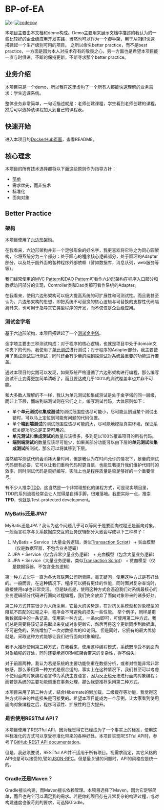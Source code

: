 # BP-of-EA 
![ci](https://github.com/winter4666/BP-of-EA/actions/workflows/ci.yml/badge.svg)
[![codecov](https://codecov.io/gh/winter4666/BP-of-EA/branch/main/graph/badge.svg?token=SNV75ZZGZ5)](https://codecov.io/gh/winter4666/BP-of-EA)

本项目主要由本文档和demo构成。Demo主要用来展示文档中描述的我认为的一些比较好的企业级应用开发实践，当然也可以作为一个脚手架，用于从0到1快速搭建起一个生产级别可用的项目。
之所以命名better practice，而不是best practice，一方面是因为本人对技术存有的敬畏之心，另一方面也是希望本项目能一直与时俱进，不断的保持更新，不断寻求那个better practice。

## 业务介绍
本项目只是一个demo，所以我在这里虚构了一个所有人都能快速理解的业务需求：学生选课系统。

整体业务非常简单，一句话描述就是：老师创建课程，学生看到老师创建的课程，然后可以选择该课程加入到自己的课程表。

## 快速开始
进入本项目的[DockerHub页面](https://hub.docker.com/repository/docker/winter4666/bp-of-ea/general)，查看README。

## 核心理念
本项目的所有技术选择都将以下面这些原则作为指导方针：
* [简单](https://en.wikipedia.org/wiki/KISS_principle)
* 需求优先，而非技术
* 标准化
* 面向对象

## Better Practice

### 架构
本项目使用了[六边形架构](https://alistair.cockburn.us/hexagonal-architecture/)。

在我看来，六边形架构并非一个足够形象的好名字，我更喜欢将它称之为同心圆架构，它将系统分为三个部分：处于圆心的程序核心逻辑部分，处于圆环的Adapter部分，以及处于圆外面的各种程序外部依赖（譬如数据库，消息队列，web服务等等）。

我们经常使用的[MVC Pattern](https://en.wikipedia.org/wiki/Model%E2%80%93view%E2%80%93controller#cite_note-1)和[DAO Pattern](https://www.oracle.com/java/technologies/dataaccessobject.html)可看作六边形架构在程序入口部分和数据访问部分的实现，Controller类和Dao类都可看作系统的Adapter。

在我看来，使用六边形架构可以极大提高系统的可扩展性和可测试性。而且我甚至认为，六边形架构的思想，即把系统不可替换的核心逻辑与可替换的支撑性代码隔离开来，也可用于指导其它类型程序的开发，而不仅仅是企业级应用。

### 测试金字塔
基于六边形架构，本项目搭建起了一个[测试金字塔](https://insights.thoughtworks.cn/practical-test-pyramid/)。

金字塔主要由三种测试构成：对于程序的核心逻辑，也就是项目中处于domain文件夹下的代码，我使用了[单元测试](https://martinfowler.com/bliki/UnitTest.html)进行测试；对于程序的Adapter部分，我主要使用了[集成测试](https://martinfowler.com/bliki/IntegrationTest.html)进行测试；同时还会有少量的[端到端测试](https://martinfowler.com/bliki/BroadStackTest.html)对系统最重要的功能进行覆盖。

通过本项目的实践可以发现，如果系统严格遵循了六边形架构进行编程，那么编写测试不止变得更加简单清晰了，而且要达成几乎100%的测试覆盖率也并非不可能。

和大多数人理解的不一样，我认为单元测试和集成测试是处于金字塔的同一层级，而非上下层，而端到端测试则在它们之上，编写测试代码，大体原则如下：
* 单个**单元测试**和**集成测试**的测试范围应该尽可能小，尽可能达到当某个测试出错时，可以马上定位到可能有问题的代码位置。
* 单个**端到端测试**的测试范围应该尽可能的大，尽可能地模拟真实环境，保证系统关键功能总是正常可用的。
* **单元测试**和**集成测试**的数量应该很多，多到足以100%覆盖项目的所有代码。
* **端到端测试**的数量应该尽可能少，如果某部分功能可以由下层的**单元测试**和**集成测试**所测试，那么可以将其移到下层。

虽然编写测试代码会消耗大量时间，但是我认为在时间允许的情况下，足量的测试代码很有必要，它可以让我们重构代码时更自信，也能显著提升我们维护代码时的效率，同时测试代码是否好编写，实际上也是程序质量是否足够好的一个重要信号。

有不少人推崇[TDD](https://en.wikipedia.org/wiki/Test-driven_development)，这当然是一个非常理想化的编程方式，可是现实项目里，TDD的系列流程经常会让人觉得是自缚手脚，很难落地。我更实际一点，推崇**TPD**，也就是Test-protected development。

### MyBatis还是JPA?
MyBatis还是JPA？我认为这个问题几乎可以等同于是要面向过程还是面向对象。一般而言程序与关系数据库交互的业务逻辑部分大致会写成以下三种样子：
1. MyBatis + Service（大量业务逻辑，类似[Transaction Script](https://martinfowler.com/eaaCatalog/transactionScript.html)） + 贫血模型（仅是数据容器，不包含业务逻辑）
2. JPA + Service（仅含非常少量业务逻辑） + 充血模型（包含大量业务逻辑）
3. JPA + Service（大量业务逻辑，类似[Transaction Script](https://martinfowler.com/eaaCatalog/transactionScript.html)） + 贫血模型（仅是数据容器，不包含业务逻辑）

第一种方式似乎一直为各大互联网公司所青睐，毫无疑问，使用这种方式是有好处的。一般而言，在这种情况下，程序可以拥有更佳的性能，同时面对复杂查询时，直接使用sql也非常灵活。
但是缺点是，使用这种方式会逼迫我们对系统最核心的业务逻辑部分代码进行面向过程编程，我们完全放弃了面向对象带来的诸多好处。

第二种方式其实很少为人所采用，它最大的劣势是，在对抗关系模型和对象模型的阻抗不匹配的过程之中，程序会不可避免的损失一些性能。
举个例子，同样是更新数据库中的一条记录，使用第一种方式，一条sql即可，可使用第二种方式，我们总是需要将该记录先取出来变成对象更新它，然后再将这个更新同步到数据库，不可避免的，系统增加了一次对数据库的IO访问。
但是同时，它拥有的最大优势就是，采取这种方式能够让我们进行面向对象编程。

我不大推荐使用第三种方式，在我看来，使用这种编程模式，系统既享受不到面向对象编程的好处，同时还要承担ORM框架会带来的复杂性，得不偿失。

对于前面两种。我认为若是系统的主要功能侧重在数据分析，或者对性能非常非常敏感，那么采用第一种方式是很合适的，事实上在这种情况下，我们甚至可以考虑不使用面向对象编程语言作为系统主要语言，因为反正也无法进行面向对象编程；
而若是系统的主要功能侧重在事务处理，那么我更推荐采用第二种方式。

本项目采用了第二种方式，结合Hibernate的懒加载，二级缓存等功能，我觉得这种方式带来的性能损失是可接受的。希望本项目能成为一个示例，让大家看到使用面向对象编程之后，程序可读性、扩展性的巨大提升。

### 是否使用RESTful API？
本项目使用了RESTful API，因为我觉得它已经成为了一个事实上的标准，使用这种标准化的方式可以享受标准化带来的各种好处。本项目实现RESTful API时，参考了[GitHub REST API documentation](https://docs.github.com/en/rest)。

但是，我必须要说，RESTful API并不适用于所有项目。视需求而定，其它风格的API也是可以接受的,譬如[JSON-RPC](https://www.jsonrpc.org/)。但是最关键的问题时，API的风格应是统一的。

### Gradle还是Maven？
Gradle擅长构建，而Maven擅长依赖管理。本项目选择了Maven，因为它足够简单，而且也完全可以满足我的需求。若是你的项目存在非常复杂的构建过程，或对构建速度也很苛刻的要求，可选择Gradle。
